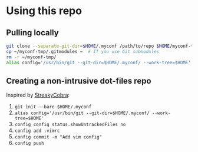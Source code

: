 # Using this repo

## Pulling locally

```bash
git clone --separate-git-dir=$HOME/.myconf /path/to/repo $HOME/myconf-tmp
cp ~/myconf-tmp/.gitmodules ~  # If you use Git submodules
rm -r ~/myconf-tmp/
alias config='/usr/bin/git --git-dir=$HOME/.myconf/ --work-tree=$HOME'
```

## Creating a non-intrusive dot-files repo

Inspired by [StreakyCobra](https://news.ycombinator.com/item?id=11070797#11071754):

1. `git init --bare $HOME/.myconf`
2. `alias config='/usr/bin/git --git-dir=$HOME/.myconf/ --work-tree=$HOME'`
3. `config config status.showUntrackedFiles no`
4. `config add .vimrc`
5. `config commit -m "Add vim config"`
6. `config push`
